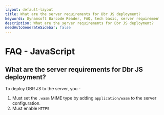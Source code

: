 ```yaml
---
layout: default-layout
title: What are the server requirements for Dbr JS deployment?
keywords: Dynamsoft Barcode Reader, FAQ, tech basic, server requirements, deployment
description: What are the server requirements for Dbr JS deployment?
needAutoGenerateSidebar: false
---
```


# FAQ - JavaScript

## What are the server requirements for Dbr JS deployment?

To deploy DBR JS to the server, you -

1. Must set the `.wasm` MIME type by adding `application/wasm` to the server configuration.
2. Must enable `HTTPS`

